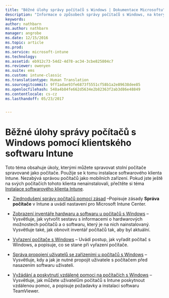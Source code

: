 ```yaml
---
title: "Běžné úlohy správy počítačů s Windows | Dokumentace Microsoftu"
description: "Informace o způsobech správy počítačů s Windows, na kterých běží klientský software Intune"
keywords: 
author: nathbarn
ms.author: nathbarn
manager: angrobe
ms.date: 12/15/2016
ms.topic: article
ms.prod: 
ms.service: microsoft-intune
ms.technology: 
ms.assetid: eb912c73-54d2-4d78-ac34-3cbe825804c7
ms.reviewer: owenyen
ms.suite: ems
ms.custom: intune-classic
ms.translationtype: Human Translation
ms.sourcegitcommit: 9ff1adae93fe6873f5551cf58b1a2e89638dee85
ms.openlocfilehash: 548a4b84fe662d5634e2b82363f2ab3d86e48849
ms.contentlocale: cs-cz
ms.lasthandoff: 05/23/2017


---
```


# <a name="common-windows-pc-management-tasks-with-the-intune-software-client"></a>Běžné úlohy správy počítačů s Windows pomocí klientského softwaru Intune
Toto téma obsahuje úkoly, kterými můžete spravovat stolní počítače spravované jako počítače. Použije se k tomu instalace softwarového klienta Intune. Nezabývá správou počítačů jako mobilních zařízení. Pokud jste ještě na svých počítačích tohoto klienta nenainstalovali, přečtěte si téma [Instalace softwarového klienta Intune](install-the-windows-pc-client-with-microsoft-intune.md).


- [Zjednodušení správy počítačů pomocí zásad](use-policies-to-simplify-windows-pc-management.md) –Popisuje zásady **Správa počítače** v Intune a uvádí nastavení pro Microsoft Intune Center.

- [Zobrazení inventáře hardwaru a softwaru u počítačů s Windows](view-hardware-and-software-inventory-for-windows-pcs-in-microsoft-intune.md) – Vysvětluje, jak vytvořit sestavu s informacemi o hardwarových možnostech počítačů a o softwaru, který je na nich nainstalovaný. Vysvětluje také, jak obnovit inventář počítačů tak, aby byl aktuální.

- [Vyřazení počítače s Windows](retire-a-windows-pc-with-microsoft-intune.md) – Uvádí postup, jak vyřadit počítač s Windows, a popisuje, co se stane při vyřazení počítače.

- [Správa propojení uživatelů se zařízeními u počítačů s Windows](manage-user-device-linking-for-windows-pcs-with-microsoft-intune.md) – Vysvětluje, kdy a jak je nutné propojit uživatele s počítačem před nasazením softwaru uživateli.

- [Vyžádání a poskytnutí vzdálené pomoci na počítačích s Windows](request-and-provide-remote-assistance-for-windows-pcs-in-microsoft-intune.md) – Vysvětluje, jak můžete uživatelům počítačů s Intune poskytnout vzdálenou pomoc, a popisuje požadavky a instalaci softwaru TeamViewer.



